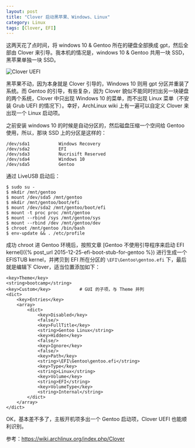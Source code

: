 ```yaml
---
layout: post
title: "Clover 启动黑苹果、Windows、Linux"
category: Linux
tags: [Clover, EFI]
---
```


这两天花了点时间，将 windows 10 & Gentoo 所在的硬盘全部换成 gpt，然后全部由 Clover 来引导。我本机的情况是，windows 10 & Gentoo 共用一块 SSD，黑苹果单独一块 SSD。

![Clover UEFI](http://cdn.09hd.com/images/2015/12/clover.jpg)

<!-- more -->
黑苹果不动，因为本身就是 Clover 引导的，Windows 10 则用 gpt 分区并重装了系统。而 Gentoo 的引导，有些复杂，因为 Clover 貌似不能同时扫出另一块硬盘的两个系统，Clover 中只出现 Windows 10 的菜单，而不出现 Linux 菜单（不安装 Grub UEFI 的情况下）。幸好，ArchLinux wiki 上有一遍可以自定义 Clover 来出现一个 Linux 启动项。

之前安装 windows 10 的时候是自动分区的，然后磁盘压缩一个空间给 Gentoo 使用，所以，那块 SSD 上的分区是这样的：

```
/dev/sda1 			Windows Recovery
/dev/sda2 			EFI
/dev/sda3 			Nucrisift Reserved
/dev/sda4 			Windows 10
/dev/sda5 			Gentoo
```

通过 LiveUSB 启动后：

```
$ sudo su -
$ mkdir /mnt/gentoo
$ mount /dev/sda5 /mnt/gentoo
$ mkdir /mnt/gentoo/boot/efi
$ mount /dev/sda2 /mnt/gentoo/boot/efi
$ mount -t proc proc /mnt/gentoo
$ mount --rbind /sys /mnt/gentoo/sys
$ mount --rbind /dev /mnt/gentoo/dev
$ chroot /mnt/gentoo /bin/bash
$ env-update && . /etc/profile
```

成功 chroot 进 Gentoo 环境后，按照文章 [Gentoo 不使用引导程序来启动 EFI kernel]({% post_url 2015-12-25-efi-boot-stub-for-gentoo %}) 进行生成一个 EFISTUB kernel，并拷贝到 EFI 所在分区的 `\EFI\Gentoo\gentoo.efi` 下，最后就是编辑下 Clover，适当位置添加如下：

```
<key>Theme</key>
<string>bootcamp</string>
<key>Custom</key>           # GUI 的子项，与 Theme 并列
<dict>
    <key>Entries</key>
    <array>
        <dict>
            <key>Disabled</key>
            <false/>
            <key>FullTitle</key>
            <string>Gentoo Linux</string>
            <key>Hidden</key>
            <false/>
            <key>Ignore</key>
            <false/>
            <key>Path</key>
            <string>\EFI\Gentoo\gentoo.efi</string>
            <key>Type</key>
            <string>Linux</string>
            <key>Volume</key>
            <string>EFI</string>
            <key>VolumeType</key>
            <string>Internal</string>
        </dict>
    </array>
</dict>
```

OK，基本差不多了，主板开机项多出一个 Gentoo 启动项，Clover UEFI 也能顺利识别。

参考：<https://wiki.archlinux.org/index.php/Clover>

